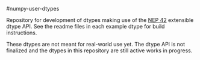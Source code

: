 #numpy-user-dtypes

Repository for development of dtypes making use of the [NEP
42](https://numpy.org/neps/nep-0042-new-dtypes.html) extensible dtype API. See
the readme files in each example dtype for build instructions.

These dtypes are not meant for real-world use yet. The dtype API is not
finalized and the dtypes in this repository are still active works in progress.
